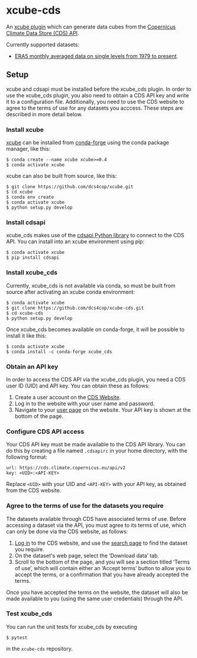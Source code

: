 # xcube-cds

An [xcube plugin](https://xcube.readthedocs.io/en/latest/plugins.html)
which can generate data cubes from the
[Copernicus Climate Data Store (CDS) API](https://cds.climate.copernicus.eu/api-how-to).

Currently supported datasets:

 - [ERA5 monthly averaged data on single levels from 1979 to present](https://cds.climate.copernicus.eu/cdsapp#!/dataset/reanalysis-era5-single-levels-monthly-means?tab=overview).

## Setup

xcube and cdsapi must be installed before the xcube_cds plugin.
In order to use the xcube_cds plugin, you also need to obtain a CDS API key
and write it to a configuration file. Additionally, you need to use the CDS
website to agree to the terms of use for any datasets you acccess. These
steps are described in more detail below.

### Install xcube

[xcube](https://github.com/dcs4cop/xcube) can be installed from
[conda-forge](https://conda-forge.org/) using the
conda package manager, like this:

```
$ conda create --name xcube xcube>=0.4
$ conda activate xcube
```

xcube can also be built from source, like this:

```
$ git clone https://github.com/dcs4cop/xcube.git
$ cd xcube
$ conda env create
$ conda activate xcube
$ python setup.py develop
```

### Install cdsapi

xcube_cds makes use of the
[cdsapi Python library](https://github.com/ecmwf/cdsapi) to connect to the CDS
API. You can install into an xcube environment using pip:

```
$ conda activate xcube
$ pip install cdsapi
```

### Install xcube_cds

Currently, xcube_cds is not available via conda, so must be built from source
after activating an xcube conda environment:

```
$ conda activate xcube
$ git clone https://github.com/dcs4cop/xcube-cds.git
$ cd xcube-cds
$ python setup.py develop
```

Once xcube_cds becomes available on conda-forge, it will be possible to install
it like this:

```
$ conda activate xcube
$ conda install -c conda-forge xcube_cds
```

### Obtain an API key

In order to access the CDS API via the xcube_cds plugin, you need a CDS user
ID (UID) and API key. You can obtain these as follows:

1. Create a user account on the
   [CDS Website](https://cds.climate.copernicus.eu/user/register).
2. Log in to the website with your user name and password.
3. Navigate to your [user page](https://cds.climate.copernicus.eu/user/)
   on the website. Your API key is shown at the bottom of the page.

### Configure CDS API access

Your CDS API key must be made available to the CDS API library. You can do
this by creating a file named `.cdsapirc` in your home directory, with the
following format:

```
url: https://cds.climate.copernicus.eu/api/v2
key: <UID>:<API-KEY>
```

Replace `<UID>` with your UID and `<API-KEY>` with your API key, as obtained
from the CDS website.

### Agree to the terms of use for the datasets you require

The datasets available through CDS have associated terms of use. Before
accessing a dataset via the API, you must agree to its terms of use, which
can only be done via the CDS website, as follows:

1. [Log in](https://cds.climate.copernicus.eu/user/login) to the CDS website,
   and use the
   [search page](https://cds.climate.copernicus.eu/cdsapp#!/search?type=dataset)
   to find the dataset you require.
2. On the dataset's web page, select the ‘Download data’ tab.
3. Scroll to the bottom of the page, and you will see a section titled
   ‘Terms of use’, which will contain either an ‘Accept terms’ button to
   allow you to accept the terms, or a confirmation that you have already
   accepted the terms.

Once you have accepted the terms on the website, the dataset will also be
made available to you (using the same user credentials) through the API.

### Test xcube_cds

You can run the unit tests for xcube_cds by executing

```
$ pytest
```

in the `xcube-cds` repository.
